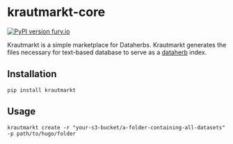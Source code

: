 # krautmarkt-core

[![PyPI version fury.io](https://badge.fury.io/py/krautmarkt.svg)](https://pypi.python.org/pypi/krautmarkt/)

Krautmarkt is a simple marketplace for Dataherbs. Krautmarkt generates the files necessary for text-based database to serve as a [dataherb](https://dataherb.io) index.

## Installation

```
pip install krautmarkt
```

## Usage

```
krautmarkt create -r "your-s3-bucket/a-folder-containing-all-datasets" -p path/to/hugo/folder
```
